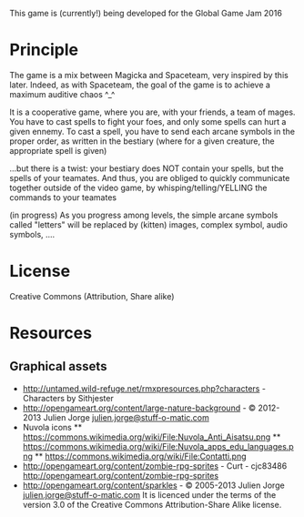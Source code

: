 This game is (currently!) being developed for the Global Game Jam 2016

# Principle 
The game is a mix between Magicka and Spaceteam, very inspired by this later.
Indeed, as with Spaceteam, the goal of the game is to achieve a maximum auditive chaos ^_^

It is a cooperative game, where you are, with your friends, a team of mages.
You have to cast spells to fight your foes, and only some spells can hurt a given ennemy.
To cast a spell, you have to send each arcane symbols in the proper order, as written in the bestiary (where for a given creature, the appropriate spell is given)

...but there is a twist: your bestiary does NOT contain your spells, but the spells of your teamates.
And thus, you are obliged to quickly communicate together outside of the video game, by whisping/telling/YELLING the commands to your teamates

(in progress) As you progress among levels, the simple arcane symbols called "letters" will be replaced by (kitten) images, complex symbol, audio symbols, ....

# License
Creative Commons (Attribution, Share alike)

# Resources 

## Graphical assets
* http://untamed.wild-refuge.net/rmxpresources.php?characters - Characters by Sithjester
* http://opengameart.org/content/large-nature-background - © 2012-2013 Julien Jorge <julien.jorge@stuff-o-matic.com>
* Nuvola icons
** https://commons.wikimedia.org/wiki/File:Nuvola_Anti_Aisatsu.png
** https://commons.wikimedia.org/wiki/File:Nuvola_apps_edu_languages.png
** https://commons.wikimedia.org/wiki/File:Contatti.png
* http://opengameart.org/content/zombie-rpg-sprites - Curt - cjc83486 http://opengameart.org/content/zombie-rpg-sprites
* http://opengameart.org/content/sparkles - © 2005-2013 Julien Jorge <julien.jorge@stuff-o-matic.com> It is licenced under the terms of the version 3.0 of the Creative Commons Attribution-Share Alike license. 
